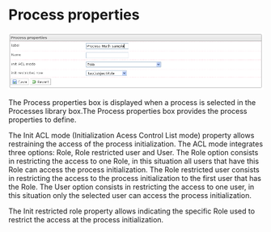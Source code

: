 <!--
parent: 'Manage Processes'
created_at: '2012-04-17 14:15:04'
updated_at: '2013-03-13 14:27:59'
authors:
    - 'Jérôme Bogaerts'
contributors:
    - 'Sophie Doublet'
tags:
    - 'Manage Processes'
-->

Process properties
==================

![](../resources/processes-properties.png)

The Process properties box is displayed when a process is selected in the Processes library box.The Process properties box provides the process properties to define.

The Init ACL mode (Initialization Acess Control List mode) property allows restraining the access of the process initialization. The ACL mode integrates three options: Role, Role restricted user and User. The Role option consists in restricting the access to one Role, in this situation all users that have this Role can access the process initialization. The Role restricted user consists in restricting the access to the process initialization to the first user that has the Role. The User option consists in restricting the access to one user, in this situation only the selected user can access the process initialization.

The Init restricted role property allows indicating the specific Role used to restrict the access at the process initialization.


